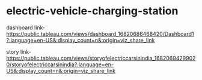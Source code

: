 # electric-vehicle-charging-station

dashboard link- https://public.tableau.com/views/dashboard_16820686468420/Dashboard1?:language=en-US&:display_count=n&:origin=viz_share_link

story link-https://public.tableau.com/views/storyofelectriccarsinindia_16820694299020/storyofelectriccarsinindia?:language=en-US&:display_count=n&:origin=viz_share_link
